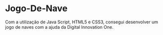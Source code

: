 # Jogo-De-Nave
Com a utilização de Java Script, HTML5 e CSS3, consegui desenvolver um jogo de naves com a ajuda da Digital Innovation One.
